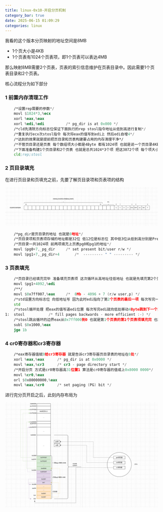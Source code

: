 ```yaml
---
title: linux-0x10-开启分页机制
category_bar: true
date: 2025-06-15 01:09:29
categories: linux
---
```


我看的这个版本分页映射的地址空间是8MB

- 1个页大小是4KB
- 1个页表有1024个页表项，即1个页表可以表达4MB

那么映射8MB需要2个页表，页表的索引信息维护在页表目录中。因此需要1个页表目录和2个页表。

核心流程分为如下部分

### 1 前置内存清理工作

```asm
	/*设置rep需要的参数*/
	movl $1024*3,%ecx
	xorl %eax,%eax
	xorl %edi,%edi			/* pg_dir is at 0x000 */
	/*cld先清除方向标志位保证下面执行的rep stosl指令地址从低到高进行复制*/
	/*重复执行ecx次stosl指令 每次将eax的值写到edi上 然后edi自增4*/
	/*达到的效果就是提前把页目录和页表构建要占用的内存清理干净*/
	/*不管页目录还是页表 每个数组项大小都是4Byte 都有1024项 也就是说一个页目录4KB 每个页目录项4B盛放一个地址指向一个页表 每个页表也是4KB 每个页表项4B盛放一个地址指向一个页 一个页大小4KB*/
	/*下面准备构建1个页目录和2个页表 也就是总共1024*3个项 把这3072个项 每个项大小4B 内存都抹0*/
	cld;rep;stosl
```

### 2 页目录填充

在进行页目录和页填充之前，先要了解页目录项和页表项的结构

![](./linux-0x10-开启分页机制/1749921687.png)

```asm
	/*pg_dir是页目录的地址 也就是0地址*/
	/*页目录项和页表项存储的地址都是32位 低12位是标志位 其中低3位从低到高分别是Present Writeable User 因此0x07就是Present|R/W|User*/
	/*页目录一共1024项 前两项填充上页表pg0和pg1的地址*/
	movl $pg0+7,_pg_dir		/* set present bit/user r/w */
	movl $pg1+7,_pg_dir+4		/*  --------- " " --------- */
```

### 3 页表填充

```asm
	/*页目录已经填充完毕 准备填充页表项 这次循环从高地址往低地址 也就是先填充第2个页表最后一个表项*/
	movl $pg1+4092,%edi
	/**/
	movl $0x7ff007,%eax		/*  8Mb - 4096 + 7 (r/w user,p) */
	/*std设置方向标志位 向低地址写 因为此时edi指向了第2个页表的最后一项 每次写完一个页表项就往下跳4B到下一个页表项*/
	std
	/*stosl循环处理 把eax的值写道edi位置 每次写完edi就向低处移动4Byte跳到下一个页表项*/
1:	stosl			/* fill pages backwards - more efficient :-) */
	/*stosl跳出循环的边界eax从0x7ff000到0 也就是第1个页表的第1个页表项填充完 也就是两个页表项全部都填充完页地址*/
	subl $0x1000,%eax
	jge 1b
```

### 4 cr0寄存器和cr3寄存器

```asm
	/*eax寄存器值赋0给cr3寄存器 就是告诉cr3寄存器页目录表的地址在0处*/
	xorl %eax,%eax		/* pg_dir is at 0x0000 */
	movl %eax,%cr3		/* cr3 - page directory start */
	/*开启分页 方式是cr0寄存器高31位置1 算法是cr0寄存器的值或上0x8000 0000*/
	movl %cr0,%eax
	orl $0x80000000,%eax
	movl %eax,%cr0		/* set paging (PG) bit */
```

进行完分页开启之后，此刻内存布局为

![](./linux-0x10-开启分页机制/1749921784.png)